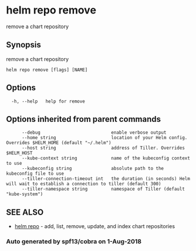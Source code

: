 # helm repo remove

remove a chart repository

## Synopsis

remove a chart repository

```text
helm repo remove [flags] [NAME]
```

## Options

```text
  -h, --help   help for remove
```

## Options inherited from parent commands

```text
      --debug                           enable verbose output
      --home string                     location of your Helm config. Overrides $HELM_HOME (default "~/.helm")
      --host string                     address of Tiller. Overrides $HELM_HOST
      --kube-context string             name of the kubeconfig context to use
      --kubeconfig string               absolute path to the kubeconfig file to use
      --tiller-connection-timeout int   the duration (in seconds) Helm will wait to establish a connection to tiller (default 300)
      --tiller-namespace string         namespace of Tiller (default "kube-system")
```

## SEE ALSO

* [helm repo](helm_repo.md)     - add, list, remove, update, and index chart repositories

### Auto generated by spf13/cobra on 1-Aug-2018

